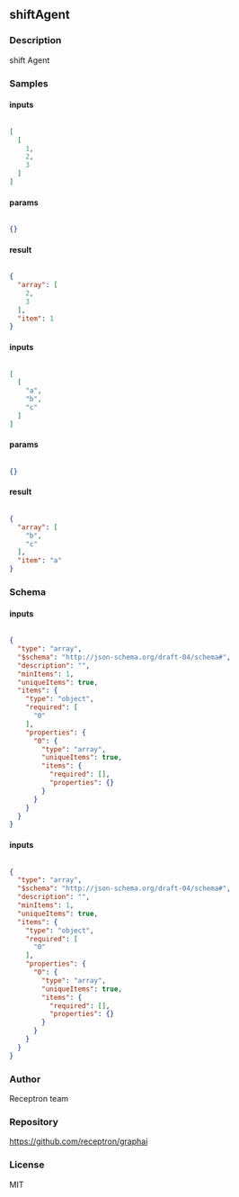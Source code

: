 ## shiftAgent

### Description

shift Agent

### Samples

#### inputs

```json

[
  [
    1,
    2,
    3
  ]
]

````

#### params

```json

{}

````

#### result

```json

{
  "array": [
    2,
    3
  ],
  "item": 1
}

````
#### inputs

```json

[
  [
    "a",
    "b",
    "c"
  ]
]

````

#### params

```json

{}

````

#### result

```json

{
  "array": [
    "b",
    "c"
  ],
  "item": "a"
}

````

### Schema
#### inputs

```json

{
  "type": "array",
  "$schema": "http://json-schema.org/draft-04/schema#",
  "description": "",
  "minItems": 1,
  "uniqueItems": true,
  "items": {
    "type": "object",
    "required": [
      "0"
    ],
    "properties": {
      "0": {
        "type": "array",
        "uniqueItems": true,
        "items": {
          "required": [],
          "properties": {}
        }
      }
    }
  }
}

````
#### inputs

```json

{
  "type": "array",
  "$schema": "http://json-schema.org/draft-04/schema#",
  "description": "",
  "minItems": 1,
  "uniqueItems": true,
  "items": {
    "type": "object",
    "required": [
      "0"
    ],
    "properties": {
      "0": {
        "type": "array",
        "uniqueItems": true,
        "items": {
          "required": [],
          "properties": {}
        }
      }
    }
  }
}

````

### Author

Receptron team

### Repository

https://github.com/receptron/graphai


### License

MIT

